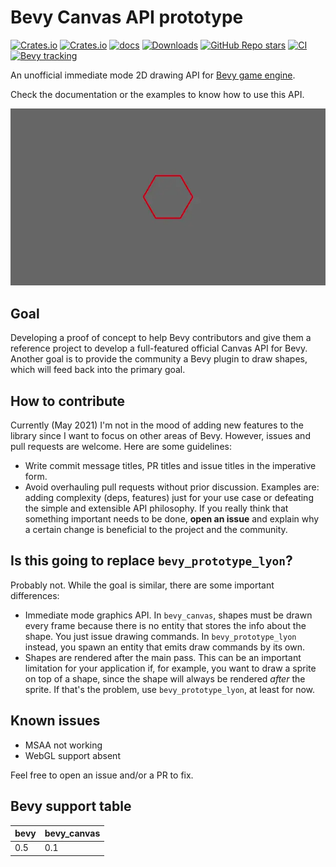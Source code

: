 # Bevy Canvas API prototype
[![Crates.io](https://img.shields.io/crates/v/bevy_canvas)](https://crates.io/crates/bevy_canvas)
[![Crates.io](https://img.shields.io/crates/l/bevy_canvas)](LICENSE)
[![docs](https://docs.rs/bevy_canvas/badge.svg)](https://docs.rs/bevy_canvas)
[![Downloads](https://img.shields.io/crates/d/bevy_canvas)](https://crates.io/crates/bevy_canvas)
[![GitHub Repo stars](https://img.shields.io/github/stars/Nilirad/bevy_canvas)](https://github.com/Nilirad/bevy_canvas)
[![CI](https://github.com/Nilirad/bevy_canvas/actions/workflows/ci.yml/badge.svg)](https://github.com/Nilirad/bevy_canvas/actions/workflows/ci.yml)
[![Bevy tracking](https://img.shields.io/badge/Bevy%20tracking-main-lightblue)](https://github.com/bevyengine/bevy/blob/main/docs/plugins_guidelines.md#main-branch-tracking)

An unofficial immediate mode 2D drawing API for [Bevy game engine](https://github.com/bevyengine/bevy).

Check the documentation or the examples to know how to use this API.

![bevy_canvas showoff image](docs/readme_image.webp)

## Goal
Developing a proof of concept to help Bevy contributors and give them a reference project to develop a full-featured official Canvas API for Bevy. Another goal is to provide the community a Bevy plugin to draw shapes, which will feed back into the primary goal.

## How to contribute
Currently (May 2021) I'm not in the mood of adding new features to the library since I want to focus on other areas of Bevy. However, issues and pull requests are welcome. Here are some guidelines:

- Write commit message titles, PR titles and issue titles in the imperative form.
- Avoid overhauling pull requests without prior discussion. Examples are: adding complexity (deps, features) just for your use case or defeating the simple and extensible API philosophy. If you really think that something important needs to be done, **open an issue** and explain why a certain change is beneficial to the project and the community.

## Is this going to replace `bevy_prototype_lyon`?

Probably not. While the goal is similar, there are some important differences:

- Immediate mode graphics API. In `bevy_canvas`, shapes must be drawn every frame because there is no entity that stores the info about the shape. You just issue drawing commands. In `bevy_prototype_lyon` instead, you spawn an entity that emits draw commands by its own.
- Shapes are rendered after the main pass. This can be an important limitation for your application if, for example, you want to draw a sprite on top of a shape, since the shape will always be rendered *after* the sprite. If that's the problem, use `bevy_prototype_lyon`, at least for now.

## Known issues
- MSAA not working
- WebGL support absent

Feel free to open an issue and/or a PR to fix.

## Bevy support table

|bevy|bevy_canvas|
|---|---|
|0.5|0.1|